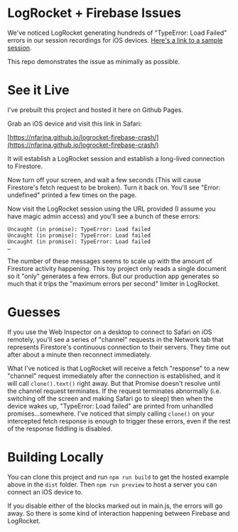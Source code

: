 # LogRocket + Firebase Issues

We've noticed LogRocket generating hundreds of "TypeError: Load Failed" errors in our session recordings for iOS devices. [Here's a link to a sample session](https://app.logrocket.com/kuto/client/s/5-4f1f473a-1624-46e9-84a7-08cd826d0188/2?fromTab=latest&t=1647666564444).

This repo demonstrates the issue as minimally as possible.

# See it Live

I've prebuilt this project and hosted it here on Github Pages.

Grab an iOS device and visit this link in Safari:

  [https://nfarina.github.io/logrocket-firebase-crash/](https://nfarina.github.io/logrocket-firebase-crash/)

It will establish a LogRocket session and establish a long-lived connection to Firestore.

Now turn off your screen, and wait a few seconds (This will cause Firestore's fetch request to be broken). Turn it back on. You'll see "Error: undefined" printed a few times on the page.

Now visit the LogRocket session using the URL provided (I assume you have magic admin access) and you'll see a bunch of these errors:

```
Uncaught (in promise): TypeError: Load failed
Uncaught (in promise): TypeError: Load failed
Uncaught (in promise): TypeError: Load failed
…
```

The number of these messages seems to scale up with the amount of Firestore activity happening. This toy project only reads a single document so it "only" generates a few errors. But our production app generates so much that it trips the "maximum errors per second" limiter in LogRocket.

# Guesses

If you use the Web Inspector on a desktop to connect to Safari on iOS remotely, you'll see a series of "channel" requests in the Network tab that represents Firestore's continuous connection to their servers. They time out after about a minute then reconnect immediately.

What I've noticed is that LogRocket will receive a fetch "response" to a new "channel" request immediately after the connection is established, and it will call `clone().text()` right away. But that Promise doesn't resolve until the channel request terminates. If the request terminates abnormally (i.e. switching off the screen and making Safari go to sleep) then when the device wakes up, "TypeError: Load failed" are printed from unhandled promises…somewhere. I've noticed that simply calling `clone()` on your intercepted fetch response is enough to trigger these errors, even if the rest of the response fiddling is disabled.

# Building Locally

You can clone this project and run `npm run build` to get the hosted example above in the `dist` folder. Then `npm run preview` to host a server you can connect an iOS device to.

If you disable either of the blocks marked out in main.js, the errors will go away. So there is some kind of interaction happening between Firebase and LogRocket.
